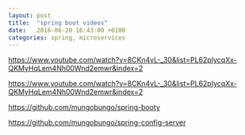 ```yaml
---
layout: post
title:  "spring boot videos"
date:   2016-06-20 16:43:00 +0100
categories: spring, microservices
---
```


https://www.youtube.com/watch?v=8CKn4vL-_30&list=PL62pIycqXx-QKMyHqLem4Nh00Wnd2emwr&index=2

https://www.youtube.com/watch?v=8CKn4vL-_30&list=PL62pIycqXx-QKMyHqLem4Nh00Wnd2emwr&index=2

https://github.com/mungobungo/spring-booty

https://github.com/mungobungo/spring-config-server
